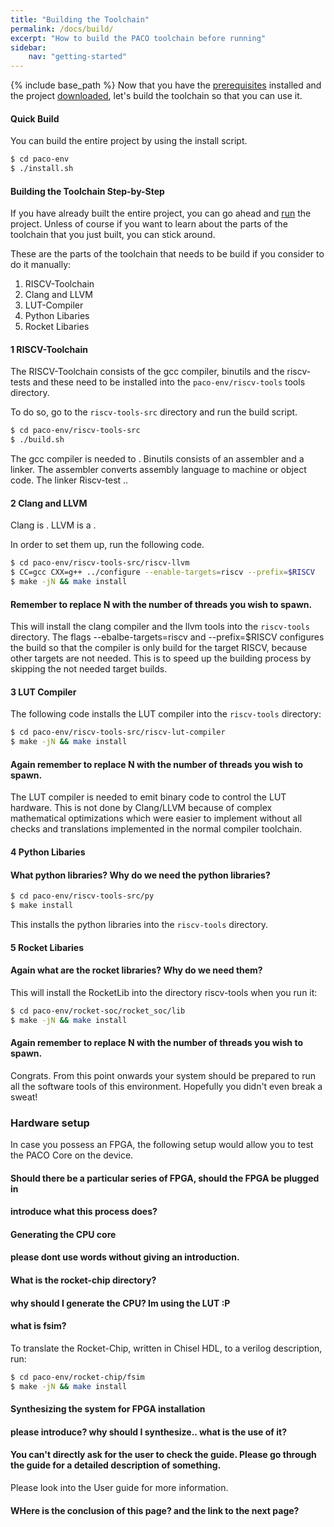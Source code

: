 ```yaml
---
title: "Building the Toolchain"
permalink: /docs/build/
excerpt: "How to build the PACO toolchain before running"
sidebar:
    nav: "getting-started"
---
```


{% include base_path %}
Now that you have the [prerequisites]() installed and the project [downloaded](), let's build the toolchain so that
you can use it.

#### Quick Build

You can build the entire project by using the install script.

```bash
$ cd paco-env
$ ./install.sh
```

#### Building the Toolchain Step-by-Step

If you have already built the entire project, you can go ahead and [run]() the project. Unless of course if you 
want to learn about the parts of the toolchain that you just built, you can stick around. 

These are the parts of the toolchain that needs to be build if you consider to do it manually:

1. RISCV-Toolchain
2. Clang and LLVM
3. LUT-Compiler
4. Python Libaries
5. Rocket Libaries

#### 1 RISCV-Toolchain

The RISCV-Toolchain consists of the gcc compiler, binutils and the riscv-tests and these
need to be installed into the `paco-env/riscv-tools` tools directory.

To do so, go to the `riscv-tools-src` directory and run the build script. 

```bash
$ cd paco-env/riscv-tools-src
$ ./build.sh
```

The gcc compiler is needed to . Binutils consists of an assembler and a linker. The assembler converts assembly language to machine or object code. The linker  Riscv-test ..

#### 2 Clang and LLVM

Clang is . LLVM is a .

In order to set them up, run the following code. 

```bash
$ cd paco-env/riscv-tools-src/riscv-llvm
$ CC=gcc CXX=g++ ../configure --enable-targets=riscv --prefix=$RISCV
$ make -jN && make install
```
#### Remember to replace N with the number of threads you wish to spawn.

This will install the clang compiler and the llvm tools into the `riscv-tools` directory.
The flags --ebalbe-targets=riscv and --prefix=$RISCV configures the build so that the compiler is only build for the target RISCV, because other targets are not needed. This is to speed up the building process by skipping the not needed target builds.

#### 3 LUT Compiler

The following code installs the LUT compiler into the `riscv-tools` directory:

```bash
$ cd paco-env/riscv-tools-src/riscv-lut-compiler
$ make -jN && make install
```
#### Again remember to replace N with the number of threads you wish to spawn.

The LUT compiler is needed to emit binary code to control the LUT hardware. This is not done by Clang/LLVM because of complex mathematical optimizations which were easier to implement without all checks and translations implemented in the normal compiler toolchain. 

#### 4 Python Libaries

#### What python libraries? Why do we need the python libraries?

```bash
$ cd paco-env/riscv-tools-src/py
$ make install
```
This installs the python libraries into the `riscv-tools` directory.

#### 5 Rocket Libaries

#### Again what are the rocket libraries? Why do we need them?

This will install the RocketLib into the directory riscv-tools when you run it:
```bash
$ cd paco-env/rocket-soc/rocket_soc/lib
$ make -jN && make install
```
#### Again remember to replace N with the number of threads you wish to spawn.


Congrats. From this point onwards your system should be prepared to run all the software tools of this
environment. Hopefully you didn't even break a sweat!

### Hardware setup

In case you possess an FPGA, the following setup would allow you to test the PACO Core on the device.
#### Should there be a particular series of FPGA, should the FPGA be plugged in
#### introduce what this process does?

#### Generating the CPU core

#### please dont use words without giving an introduction. 
#### What is the rocket-chip directory?
#### why should I generate the CPU? Im using the LUT :P
#### what is fsim?

To translate the Rocket-Chip, written in Chisel HDL, to a verilog description, run:
```bash
$ cd paco-env/rocket-chip/fsim
$ make -jN && make install
```

#### Synthesizing the system for FPGA installation
#### please introduce? why should I synthesize.. what is the use of it? 
#### You can't directly ask for the user to check the guide. Please go through the guide for a detailed description of something.

Please look into the User guide for more information. 

#### WHere is the conclusion of this page? and the link to the next page?
